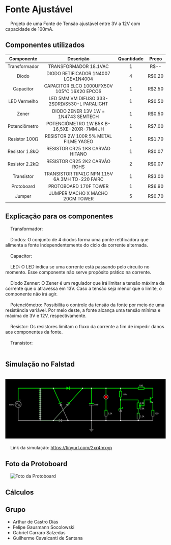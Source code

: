 # Fonte Ajustável
&nbsp;&nbsp;&nbsp;&nbsp;Projeto de uma Fonte de Tensão ajustável entre 3V a 12V com capacidade de 100mA.
## Componentes utilizados
| Componente | Descrição | Quantidade | Preço |
| :-: | :-: | :-: | :-: |
| Transformador | TRANSFORMADOR 18.1VAC | 1 | R$-- |
| Diodo         | DIODO RETIFICADOR 1N4007 LGE=1N4004 | 4 | R$0.20 |
| Capacitor     | CAPACITOR ELCO 1000UFX50V 105°C 16X20 EPCOS | 1 | R$2.50 |
| LED Vermelho  | LED 5MM VM DIFUSO 333-2SDRD/S530-L PARALIGHT | 1 | R$0.50 |
| Zener         | DIODO ZENER 13V 1W = 1N4743 SEMTECH | 1 | R$0.50 |
| Potenciômetro | POTENCIÔMETRO 1W B5K B-16,5XE-20XR-7MM JH | 1 | R$7.00 |
| Resistor 100Ω | RESISTOR 2W 100R 5% METAL FILME YAGEO | 1 | R$1.70 |
| Resistor 1.8kΩ| RESISTOR CR25 1K8 CARVÃO HITANO | 1 | R$0.07 |
| Resistor 2.2kΩ| RESISTOR CR25 2K2 CARVÃO ROHS | 2 | R$0.07 |
| Transistor    | TRANSISTOR TIP41C NPN 115V 6A 3MH TO-220 FAIRC | 1 | R$3.00 |
| Protoboard    | PROTOBOARD 170F TOWER | 1 | R$6.90 |
| Jumper        | JUMPER MACHO X MACHO 20CM TOWER | 5 | R$0.70 |
## Explicação para os componentes
&nbsp;&nbsp;&nbsp;&nbsp;Transformador:<br><br>
&nbsp;&nbsp;&nbsp;&nbsp;Diodos: O conjunto de 4 diodos forma uma ponte retificadora que alimenta a fonte independentemente do ciclo da corrente alternada. <br><br>
&nbsp;&nbsp;&nbsp;&nbsp;Capacitor:<br><br>
&nbsp;&nbsp;&nbsp;&nbsp;LED: O LED indica se uma corrente está passando pelo circuito no momento. Esse componente não serve propósito prático na corrente.<br><br>
&nbsp;&nbsp;&nbsp;&nbsp;Diodo Zenner: O Zener é um regulador que irá limitar a tensão máxima da corrente que o atravessa em 13V. Caso a tensão seja menor que o limite, o componente não irá agir.<br><br>
&nbsp;&nbsp;&nbsp;&nbsp;Potenciômetro: Possibilita o controle da tensão da fonte por meio de uma resistência variável. Por meio deste, a fonte alcança uma tensão mínima e máxima de 3V e 12V, respectivamente.<br><br>
&nbsp;&nbsp;&nbsp;&nbsp;Resistor: Os resistores limitam o fluxo da corrente a fim de impedir danos aos componentes da fonte.<br><br>
&nbsp;&nbsp;&nbsp;&nbsp;Transistor:<br><br>
## Simulação no Falstad
&nbsp;&nbsp;&nbsp;&nbsp;![Print da simulação](Imagens/falstad.svg)<br><br>
&nbsp;&nbsp;&nbsp;&nbsp;Link da simulação: https://tinyurl.com/2xr4mxyp
## Foto da Protoboard
&nbsp;&nbsp;&nbsp;&nbsp;![Foto da Protoboard](Imagens/protoboard1.jpg)
## Cálculos
## Grupo
+ Arthur de Castro Dias
+ Felipe Gausmann Socolowski
+ Gabriel Carraro Salzedas
+ Guilherme Cavalcanti de Santana

